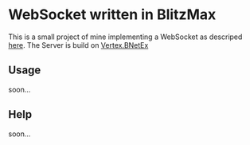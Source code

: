 WebSocket written in BlitzMax
=============================

This is a small project of mine implementing a WebSocket as descriped [here][spec]. 
The Server is build on [Vertex.BNetEx][BNetEx] 



Usage
-----

soon...


Help
----
soon...




[spec]: http://tools.ietf.org/html/draft-ietf-hybi-thewebsocketprotocol 
[BNetEx]: http://vertex.dreamfall.at/projects.php#bnetex